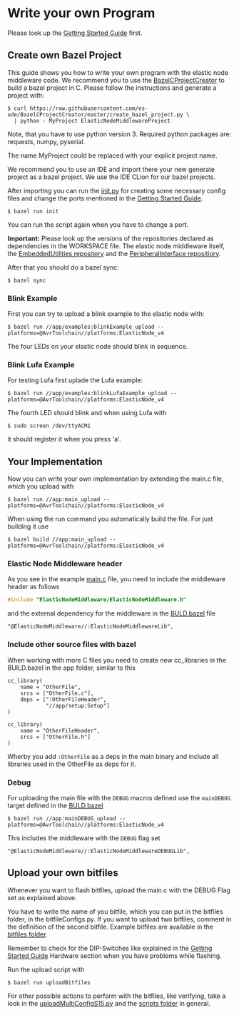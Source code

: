 # Write your own Program

Please look up the [Getting Started Guide](GettingStartedGuide.md) first. 

## Create own Bazel Project

This guide shows you how to write your own program with the elastic node middleware code. 
We recommend you to use the [BazelCProjectCreator](https://github.com/es-ude/BazelCProjectCreator) to build a bazel project in C.
Please follow the instructions and generate a project with:

    $ curl https://raw.githubusercontent.com/es-ude/BazelCProjectCreator/master/create_bazel_project.py \
      | python - MyProject ElasticNodeMiddlewareProject

Note, that you have to use python version 3. 
Required python packages are: requests, numpy, pyserial.

The name MyProject could be replaced with your explicit project name.

We recommend you to use an IDE and import there your new generate project as a bazel project.
We use the IDE CLion for our bazel projects. 

After importing you can run the [init.py](../templates/init.py) for creating some necessary config files and change the ports mentioned in the [Getting Started Guide](GettingStartedGuide.md).

    $ bazel run init

You can run the script again when you have to change a port.

**Important:** Please look up the versions of the repositories declared as dependencies in the WORKSPACE file. The elastic node middleware itself, the [EmbeddedUtilities repository](https://github.com/es-ude/EmbeddedUtilities) and the [PeripheralInterface repositiory](https://github.com/es-ude/PeripheralInterface).

After that you should do a bazel sync:

    $ bazel sync

### Blink Example

First you can try to upload a blink example to the elastic node with:

    $ bazel run //app/examples:blinkExample_upload --platforms=@AvrToolchain//platforms:ElasticNode_v4
    
The four LEDs on your elastic node should blink in sequence.

### Blink Lufa Example

For testing Lufa first uplade the Lufa example:

    $ bazel run //app/examples:blinkLufaExample_upload --platforms=@AvrToolchain//platforms:ElasticNode_v4
    
The fourth LED should blink and when using Lufa with
    
    $ sudo screen /dev/ttyACM1

it should register it when you press 'a'.

## Your Implementation

Now you can write your own implementation by extending the main.c file, which you upload with

    $ bazel run //app:main_upload --platforms=@AvrToolchain//platforms:ElasticNode_v4

When using the run command you automatically build the file. For just building it use

    $ bazel build //app:main_upload --platforms=@AvrToolchain//platforms:ElasticNode_v4
 
### Elastic Node Middleware header

As you see in the example [main.c](../app/main.c) file, you need to include the middleware header as follows

```c
#include "ElasticNodeMiddleware/ElasticNodeMiddleware.h"
```    

and the external dependency for the middleware in the [BULD.bazel](../templates/appBUILD.bazel) file

```bazel
"@ElasticNodeMiddleware//:ElasticNodeMiddlewareLib",
```

### Include other source files with bazel

When working with more C files you need to create new cc_libraries in the BUILD.bazel in the app folder, similar to this

```bazel
cc_library(
    name = "OtherFile",
    srcs = ["OtherFile.c"],
    deps = [":OtherFileHeader",
            "//app/setup:Setup"]
)

cc_library(
    name = "OtherFileHeader",
    srcs = ["OtherFile.h"]
)
```

Wherby you add `:OtherFile` as a deps in the main binary and include all libraries used in the OtherFile as deps for it.

### Debug 

For uploading the main file with the `DEBUG` macros defined use the `mainDEBUG` target defined in the [BULD.bazel](../templates/appBUILD.bazel)

    $ bazel run //app:mainDEBUG_upload --platforms=@AvrToolchain//platforms:ElasticNode_v4

This includes the middleware with the `DEBUG` flag set

```bazel
"@ElasticNodeMiddleware//:ElasticNodeMiddlewareDEBUGLib",
```

## Upload your own bitfiles

Whenever you want to flash bitfiles, upload the main.c with the DEBUG Flag set as explained above.
  
You have to write the name of you bitfile, which you can put in the bitfiles folder, in the bitfileConfigs.py.
If you want to upload two bitfiles, comment in the definition of the second bitfile.
Example bitfiles are available in the [bitfiles folder](../bitfiles).

Remember to check for the DIP-Switches like explained in the [Getting Started Guide](GettingStartedGuide.md#DIP-Switches) Hardware section when you have problems while flashing.

Run the upload script with

    $ bazel run uploadBitfiles

For other possible actions to perform with the bitfiles, like verifying, take a look in the [uploadMultiConfigS15.py](../scripts/uploadBitfiles.py) and the [scripts folder](../scripts) in general.

